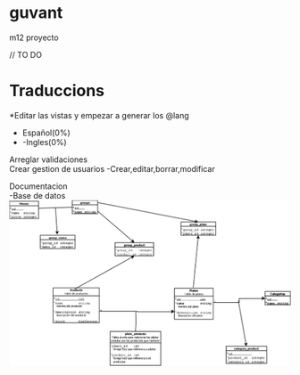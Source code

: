 # guvant
m12 proyecto


// TO DO

# Traduccions<br>
*Editar las vistas y empezar a generar los @lang
* Español(0%)<br>
* -Ingles(0%)<br>

Arreglar validaciones<br>
Crear gestion de usuarios
    -Crear,editar,borrar,modificar<br>
    
    
Documentacion<br>
-Base de datos<br>
![alt text](https://raw.githubusercontent.com/DavidMIXLT/guvant/master/Documentacion/Base%20de%20Datos/DiagramaBaseDeDatosV1.png)
